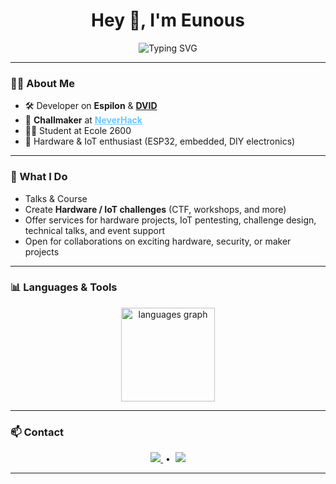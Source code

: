 <h1 align="center">Hey 👋, I'm Eunous</h1>

<p align="center" style="margin-bottom: 12px;">
  <img src="https://readme-typing-svg.demolab.com?font=JetBrains+Mono&size=23&duration=3500&pause=800&color=6AC6FF&vCenter=true&width=500&lines=Hardware+%7C+IoT+%7C+Challmaker+%7C+Eun0us;" alt="Typing SVG" align="center" />
</p>

---

### 👨‍💻 About Me

- 🛠️ Developer on <b>Espilon</b> & **[DVID](https://github.com/dvid-security)**  
- 🎯 <b>Challmaker</b> at <a href="https://neverhack.org" style="color:#6AC6FF"><b>NeverHack</b></a>
- 🏴‍☠️ Student at Ecole 2600  
- 🔌 Hardware & IoT enthusiast (ESP32, embedded, DIY electronics)  

---

### 🚩 What I Do

- Talks & Course
- Create <b>Hardware / IoT challenges</b> (CTF, workshops, and more)
- Offer services for hardware projects, IoT pentesting, challenge design, technical talks, and event support
- Open for collaborations on exciting hardware, security, or maker projects

---

### 📊 Languages & Tools

<p align="center">
  <img src="https://github-readme-stats.vercel.app/api/top-langs?username=Eun0us&locale=en&hide_title=false&layout=compact&card_width=320&langs_count=5&theme=dracula&hide_border=false&order=2" height="150" alt="languages graph" />
</p>


---

### 📫 Contact

<p align="center">
  <a href="https://discord.com" target="_blank">
    <img src="https://img.shields.io/badge/Discord-eun0us-6AC6FF?style=for-the-badge&logo=discord&logoColor=white"/>
  </a>
  &nbsp;•&nbsp;
  <a href="mailto:eun0us@proton.me">
    <img src="https://img.shields.io/badge/Email-eun0us@proton.me-0e1c36?style=for-the-badge&logo=protonmail&logoColor=6AC6FF"/>
  </a>
</p>

---

<!--
**Eun0us/Eun0us** is a ✨ _special_ ✨ repository because its `README.md` (this file) appears on your GitHub profile.
-->
